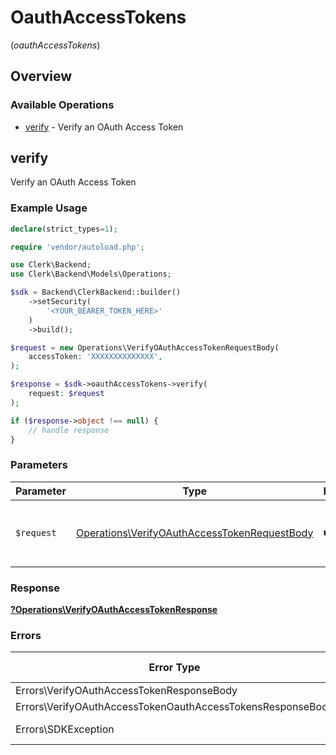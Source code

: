 # OauthAccessTokens
(*oauthAccessTokens*)

## Overview

### Available Operations

* [verify](#verify) - Verify an OAuth Access Token

## verify

Verify an OAuth Access Token

### Example Usage

<!-- UsageSnippet language="php" operationID="verifyOAuthAccessToken" method="post" path="/oauth_applications/access_tokens/verify" -->
```php
declare(strict_types=1);

require 'vendor/autoload.php';

use Clerk\Backend;
use Clerk\Backend\Models\Operations;

$sdk = Backend\ClerkBackend::builder()
    ->setSecurity(
        '<YOUR_BEARER_TOKEN_HERE>'
    )
    ->build();

$request = new Operations\VerifyOAuthAccessTokenRequestBody(
    accessToken: 'XXXXXXXXXXXXXX',
);

$response = $sdk->oauthAccessTokens->verify(
    request: $request
);

if ($response->object !== null) {
    // handle response
}
```

### Parameters

| Parameter                                                                                                    | Type                                                                                                         | Required                                                                                                     | Description                                                                                                  |
| ------------------------------------------------------------------------------------------------------------ | ------------------------------------------------------------------------------------------------------------ | ------------------------------------------------------------------------------------------------------------ | ------------------------------------------------------------------------------------------------------------ |
| `$request`                                                                                                   | [Operations\VerifyOAuthAccessTokenRequestBody](../../Models/Operations/VerifyOAuthAccessTokenRequestBody.md) | :heavy_check_mark:                                                                                           | The request object to use for the request.                                                                   |

### Response

**[?Operations\VerifyOAuthAccessTokenResponse](../../Models/Operations/VerifyOAuthAccessTokenResponse.md)**

### Errors

| Error Type                                                 | Status Code                                                | Content Type                                               |
| ---------------------------------------------------------- | ---------------------------------------------------------- | ---------------------------------------------------------- |
| Errors\VerifyOAuthAccessTokenResponseBody                  | 400                                                        | application/json                                           |
| Errors\VerifyOAuthAccessTokenOauthAccessTokensResponseBody | 404                                                        | application/json                                           |
| Errors\SDKException                                        | 4XX, 5XX                                                   | \*/\*                                                      |